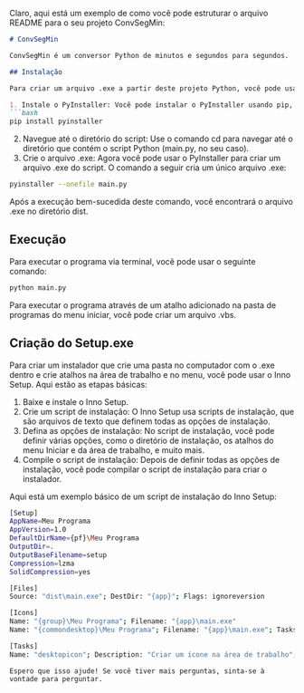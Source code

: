 Claro, aqui está um exemplo de como você pode estruturar o arquivo README para o seu projeto ConvSegMin:

```markdown
# ConvSegMin

ConvSegMin é um conversor Python de minutos e segundos para segundos.

## Instalação

Para criar um arquivo .exe a partir deste projeto Python, você pode usar o PyInstaller. Aqui estão os passos básicos:

1. Instale o PyInstaller: Você pode instalar o PyInstaller usando pip, que é o gerenciador de pacotes do Python. Abra o terminal e execute o seguinte comando:
```bash
pip install pyinstaller
```
2. Navegue até o diretório do script: Use o comando cd para navegar até o diretório que contém o script Python (main.py, no seu caso).
3. Crie o arquivo .exe: Agora você pode usar o PyInstaller para criar um arquivo .exe do script. O comando a seguir cria um único arquivo .exe:
```bash
pyinstaller --onefile main.py
```
Após a execução bem-sucedida deste comando, você encontrará o arquivo .exe no diretório dist.

## Execução

Para executar o programa via terminal, você pode usar o seguinte comando:
```bash
python main.py
```
Para executar o programa através de um atalho adicionado na pasta de programas do menu iniciar, você pode criar um arquivo .vbs.

## Criação do Setup.exe

Para criar um instalador que crie uma pasta no computador com o .exe dentro e crie atalhos na área de trabalho e no menu, você pode usar o Inno Setup. Aqui estão as etapas básicas:

1. Baixe e instale o Inno Setup.
2. Crie um script de instalação: O Inno Setup usa scripts de instalação, que são arquivos de texto que definem todas as opções de instalação.
3. Defina as opções de instalação: No script de instalação, você pode definir várias opções, como o diretório de instalação, os atalhos do menu Iniciar e da área de trabalho, e muito mais.
4. Compile o script de instalação: Depois de definir todas as opções de instalação, você pode compilar o script de instalação para criar o instalador.

Aqui está um exemplo básico de um script de instalação do Inno Setup:

```bash
[Setup]
AppName=Meu Programa
AppVersion=1.0
DefaultDirName={pf}\Meu Programa
OutputDir=.
OutputBaseFilename=setup
Compression=lzma
SolidCompression=yes

[Files]
Source: "dist\main.exe"; DestDir: "{app}"; Flags: ignoreversion

[Icons]
Name: "{group}\Meu Programa"; Filename: "{app}\main.exe"
Name: "{commondesktop}\Meu Programa"; Filename: "{app}\main.exe"; Tasks: desktopicon

[Tasks]
Name: "desktopicon"; Description: "Criar um ícone na área de trabalho"; GroupDescription: "Atalhos adicionais:"
```
```
Espero que isso ajude! Se você tiver mais perguntas, sinta-se à vontade para perguntar.
